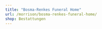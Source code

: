 ```yaml
---
title: "Bosma-Renkes Funeral Home"
url: /morrison/bosma-renkes-funeral-home/
shop: Bestattungen
---
```

